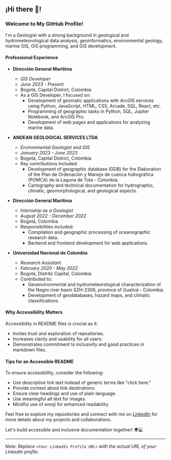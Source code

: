 ## ¡Hi there 👋!


### Welcome to My GitHub Profile!

I'm a Geologist with a strong background in geological and hydrometeorological data analysis, geoinformatics, environmental geology, marine GIS, GIS programming, and GIS development.

#### Professional Experience

- **Dirección General Marítima**
  - *GIS Developer*
  - *June 2023 - Present*
  - Bogotá, Capital District, Colombia
  - As a GIS Developer, I focused on:
    - Development of geomatic applications with ArcGIS services using Python, JavaScript, HTML, CSS, Arcade, SQL, React, etc.
    - Programming of geographic tasks in Python, SQL, Jupiter Notebook, and ArcGIS Pro.
    - Development of web pages and applications for analyzing marine data.

- **ANDEAN GEOLOGICAL SERVICES LTDA**
  - *Environmental Geologist and GIS*
  - *January 2023 - June 2023*
  - Bogotá, Capital District, Colombia
  - Key contributions included:
    - Development of geographic database (GDB) for the Elaboration of the Plan de Ordenación y Manejo de cuenca hidrográfica (POMCA) de la Laguna de Tota - Colombia.
    - Cartography and technical documentation for hydrographic, climatic, geomorphological, and geological aspects.

- **Dirección General Marítima**
  - *Internship as a Geologist*
  - *August 2022 - December 2022*
  - Bogotá, Colombia
  - Responsibilities included:
    - Compilation and geographic processing of oceanographic research data.
    - Backend and frontend development for web applications.

- **Universidad Nacional de Colombia**
  - *Research Assistant*
  - *February 2020 - May 2022*
  - Bogotá, Distrito Capital, Colombia
  - Contributed to:
    - Geoenvironmental and hydrometeorological characterization of the Negro river basin SZH-2306, province of Gualivá - Colombia.
    - Development of geodatabases, hazard maps, and climatic classifications.

#### Why Accessibility Matters

Accessibility in README files is crucial as it:
- Invites trust and exploration of repositories.
- Increases clarity and usability for all users.
- Demonstrates commitment to inclusivity and good practices in markdown files.

#### Tips for an Accessible README

To ensure accessibility, consider the following:
- Use descriptive link text instead of generic terms like "click here."
- Provide context about link destinations.
- Ensure clear headings and use of plain language.
- Use meaningful alt text for images.
- Mindful use of emoji for enhanced readability.

Feel free to explore my repositories and connect with me on [LinkedIn](<[Your LinkedIn Profile URL](https://www.linkedin.com/in/mois%C3%A9s-a-santizo-fuentes-3a893a19b/?locale=en_US)>) for more details about my projects and collaborations.

Let's build accessible and inclusive documentation together! 🌍💻

---

*Note: Replace `<Your LinkedIn Profile URL>` with the actual URL of your LinkedIn profile.*
